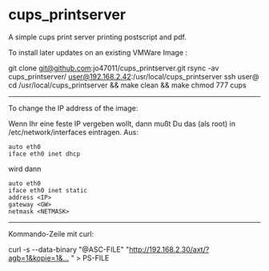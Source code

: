 # cups_printserver

A simple cups print server printing postscript and pdf.

To install later updates on an existing VMWare Image <ip>:

  git clone git@github.com:jo47011/cups_printserver.git
  rsync -av cups_printserver/ user@192.168.2.42:/usr/local/cups_printserver
  ssh user@<ip>
  cd /usr/local/cups_printserver && make clean && make
  chmod 777 cups

-------------------------------------------------

To change the IP address of the image:

Wenn Ihr eine feste IP vergeben wollt, dann mußt Du das (als root) in /etc/network/interfaces eintragen.  Aus:

    auto eth0
    iface eth0 inet dhcp


wird dann

    auto eth0
    iface eth0 inet static
    address <IP>
    gateway <GW>
    netmask <NETMASK>


  
--------------------------------------------------

Kommando-Zeile mit curl:

curl -s --data-binary "@ASC-FILE" "http://192.168.2.30/axt/?agb=1&kopie=1&… " > PS-FILE